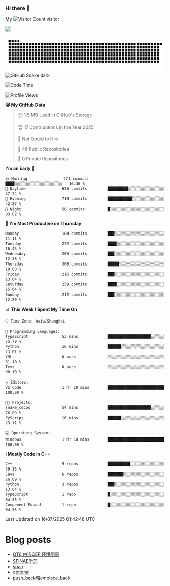 ### Hi there 👋

My ![Visitor Count](https://profile-counter.glitch.me/bugcat9/count.svg) visitor
<!--
**bugcat9/bugcat9** is a ✨ _special_ ✨ repository because its `README.md` (this file) appears on your GitHub profile.

Here are some ideas to get you started:

- 🔭 I’m currently working on ...
- 🌱 I’m currently learning ...
- 👯 I’m looking to collaborate on ...
- 🤔 I’m looking for help with ...
- 💬 Ask me about ...
- 📫 How to reach me: ...
- 😄 Pronouns: ...
- ⚡ Fun fact: ...
-->
![](https://github-readme-stats.vercel.app/api?username=bugcat9)

![GitHub Snake Light](https://raw.githubusercontent.com/bugcat9/bugcat9/output/github-contribution-grid-snake.svg#gh-light-mode-only)
![GitHub Snake dark](github-snake-dark.svg#gh-dark-mode-only)


<!--START_SECTION:waka-->
![Code Time](http://img.shields.io/badge/Code%20Time-973%20hrs%2014%20mins-blue)

![Profile Views](http://img.shields.io/badge/Profile%20Views-0-blue)

**🐱 My GitHub Data** 

> 📦 1.5 MB Used in GitHub's Storage 
 > 
> 🏆 17 Contributions in the Year 2025
 > 
> 🚫 Not Opted to Hire
 > 
> 📜 46 Public Repositories 
 > 
> 🔑 0 Private Repositories 
 > 
**I'm an Early 🐤** 

```text
🌞 Morning                271 commits         ████░░░░░░░░░░░░░░░░░░░░░   16.36 % 
🌆 Daytime                625 commits         █████████░░░░░░░░░░░░░░░░   37.74 % 
🌃 Evening                710 commits         ███████████░░░░░░░░░░░░░░   42.87 % 
🌙 Night                  50 commits          █░░░░░░░░░░░░░░░░░░░░░░░░   03.02 % 
```
📅 **I'm Most Productive on Thursday** 

```text
Monday                   184 commits         ███░░░░░░░░░░░░░░░░░░░░░░   11.11 % 
Tuesday                  272 commits         ████░░░░░░░░░░░░░░░░░░░░░   16.43 % 
Wednesday                205 commits         ███░░░░░░░░░░░░░░░░░░░░░░   12.38 % 
Thursday                 308 commits         █████░░░░░░░░░░░░░░░░░░░░   18.60 % 
Friday                   216 commits         ███░░░░░░░░░░░░░░░░░░░░░░   13.04 % 
Saturday                 259 commits         ████░░░░░░░░░░░░░░░░░░░░░   15.64 % 
Sunday                   212 commits         ███░░░░░░░░░░░░░░░░░░░░░░   12.80 % 
```


📊 **This Week I Spent My Time On** 

```text
🕑︎ Time Zone: Asia/Shanghai

💬 Programming Languages: 
TypeScript               53 mins             ███████████████████░░░░░░   75.79 % 
Python                   16 mins             ██████░░░░░░░░░░░░░░░░░░░   23.01 % 
XML                      0 secs              ░░░░░░░░░░░░░░░░░░░░░░░░░   01.10 % 
Text                     0 secs              ░░░░░░░░░░░░░░░░░░░░░░░░░   00.10 % 

🔥 Editors: 
VS Code                  1 hr 10 mins        █████████████████████████   100.00 % 

🐱‍💻 Projects: 
snake_cocos              54 mins             ███████████████████░░░░░░   76.89 % 
PyScript                 16 mins             ██████░░░░░░░░░░░░░░░░░░░   23.11 % 

💻 Operating System: 
Windows                  1 hr 10 mins        █████████████████████████   100.00 % 
```

**I Mostly Code in C++** 

```text
C++                      9 repos             ██████████░░░░░░░░░░░░░░░   39.13 % 
Java                     6 repos             ███████░░░░░░░░░░░░░░░░░░   26.09 % 
Python                   3 repos             ███░░░░░░░░░░░░░░░░░░░░░░   13.04 % 
TypeScript               1 repo              █░░░░░░░░░░░░░░░░░░░░░░░░   04.35 % 
Component Pascal         1 repo              █░░░░░░░░░░░░░░░░░░░░░░░░   04.35 % 
```




 Last Updated on 16/07/2025 01:42:48 UTC
<!--END_SECTION:waka-->
# Blog posts
<!-- BLOG-POST-LIST:START -->
- [QT6 内嵌CEF 环境配置](https://bugcat.top/2025/03/02/%E7%8E%AF%E5%A2%83%E9%85%8D%E7%BD%AE%E5%AE%89%E8%A3%85/QT6%20%E5%86%85%E5%B5%8CCEF%20%E7%8E%AF%E5%A2%83%E9%85%8D%E7%BD%AE/)
- [SFINAE学习](https://bugcat.top/2024/11/28/C++/SFINAE%E5%AD%A6%E4%B9%A0/)
- [span](https://bugcat.top/2024/11/10/C++/span/)
- [optional](https://bugcat.top/2024/11/10/C++/optional/)
- [push_back和emplace_back](https://bugcat.top/2024/10/20/C++/push-back%E5%92%8Cemplace-back/)
<!-- BLOG-POST-LIST:END -->
